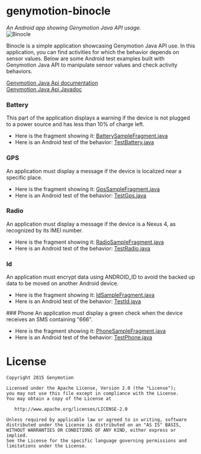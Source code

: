 genymotion-binocle
==================

*An Android app showing Genymotion Java API usage.*  
![Binocle](../master/binocle/src/main/res/drawable-xxxhdpi/ic_launcher.png?raw=true)


Binocle is a simple application showcasing Genymotion Java API use.
In this application, you can find activities for which the behavior depends on sensor values.
Below are some Android test examples built with Genymotion Java API to manipulate sensor values and check activity behaviors.

[Genymotion Java Api documentation](https://cloud.genymotion.com/page/api/)    
[Genymotion Java Api Javadoc](https://cloud.genymotion.com/static/external/javadoc/index.html)

### Battery
This part of the application displays a warning if the device is not plugged to a power source and has less than 10% of charge left.  
* Here is the fragment showing it: [BatterySampleFragment.java](https://github.com/Genymobile/genymotion-binocle/blob/master/binocle/src/main/java/com/genymotion/binocle/BatterySampleFragment.java)  
* Here is an Android test of the behavior: [TestBattery.java](https://github.com/Genymobile/genymotion-binocle/blob/master/binocle/src/instrumentTest/java/com/genymotion/binocle/test/TestBattery.java)

### GPS
An application must display a message if the device is localized near a specific place.  
* Here is the fragment showing it: [GpsSampleFragment.java](https://github.com/Genymobile/genymotion-binocle/blob/master/binocle/src/main/java/com/genymotion/binocle/GpsSampleFragment.java)  
* Here is an Android test of the behavior:  [TestGps.java](https://github.com/Genymobile/genymotion-binocle/blob/master/binocle/src/instrumentTest/java/com/genymotion/binocle/test/TestGps.java)

### Radio
An application must display a message if the device is a Nexus 4, as recognized by its IMEI number.  
* Here is the fragment showing it: [RadioSampleFragment.java](https://github.com/Genymobile/genymotion-binocle/blob/master/binocle/src/main/java/com/genymotion/binocle/RadioSampleFragment.java)  
* Here is an Android test of the behavior:  [TestRadio.java](https://github.com/Genymobile/genymotion-binocle/blob/master/binocle/src/instrumentTest/java/com/genymotion/binocle/test/TestRadio.java)

### Id
An application must encrypt data using ANDROID_ID to avoid the backed up data to be moved on another Android device.  
* Here is the fragment showing it: [IdSampleFragment.java](https://github.com/Genymobile/genymotion-binocle/blob/master/binocle/src/main/java/com/genymotion/binocle/IdSampleFragment.java)  
* Here is an Android test of the behavior:  [TestId.java](https://github.com/Genymobile/genymotion-binocle/blob/master/binocle/src/instrumentTest/java/com/genymotion/binocle/test/TestId.java)

### Phone
An application must display a green check when the device receives an SMS containing "666".
* Here is the fragment showing it: [PhoneSampleFragment.java](https://github.com/Genymobile/genymotion-binocle/blob/master/binocle/src/main/java/com/genymotion/binocle/PhoneSampleFragment.java)
* Here is an Android test of the behavior: [TestPhone.java](https://github.com/Genymobile/genymotion-binocle/blob/master/binocle/src/instrumentTest/java/com/genymotion/binocle/test/TestPhone.java)

# License
```
Copyright 2015 Genymotion

Licensed under the Apache License, Version 2.0 (the "License");
you may not use this file except in compliance with the License.
You may obtain a copy of the License at

   http://www.apache.org/licenses/LICENSE-2.0

Unless required by applicable law or agreed to in writing, software
distributed under the License is distributed on an "AS IS" BASIS,
WITHOUT WARRANTIES OR CONDITIONS OF ANY KIND, either express or implied.
See the License for the specific language governing permissions and
limitations under the License.
```
